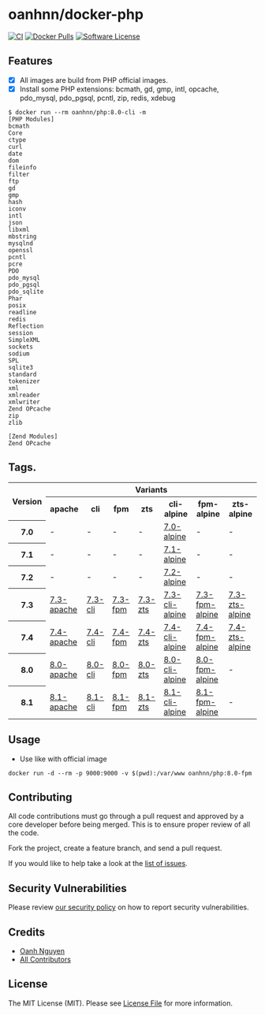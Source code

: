 # oanhnn/docker-php

[![CI](https://github.com/oanhnn/docker-php/actions/workflows/ci.yml/badge.svg)](https://github.com/oanhnn/docker-php/actions/workflows/ci.yml)
[![Docker Pulls](https://img.shields.io/docker/pulls/oanhnn/php)](https://hub.docker.com/r/oanhnn/php)
[![Software License](https://img.shields.io/github/license/oanhnn/docker-php.svg)](LICENSE.md)

## Features

- [x] All images are build from PHP official images.
- [x] Install some PHP extensions: bcmath, gd, gmp, intl, opcache, pdo_mysql, pdo_pgsql, pcntl, zip, redis, xdebug

```shell
$ docker run --rm oanhnn/php:8.0-cli -m
[PHP Modules]
bcmath
Core
ctype
curl
date
dom
fileinfo
filter
ftp
gd
gmp
hash
iconv
intl
json
libxml
mbstring
mysqlnd
openssl
pcntl
pcre
PDO
pdo_mysql
pdo_pgsql
pdo_sqlite
Phar
posix
readline
redis
Reflection
session
SimpleXML
sockets
sodium
SPL
sqlite3
standard
tokenizer
xml
xmlreader
xmlwriter
Zend OPcache
zip
zlib

[Zend Modules]
Zend OPcache

```

## Tags.

<table style="border: 1px">
    <tr>
        <th rowspan="2">Version</th>
        <th colspan="7">Variants</th>
    </tr>
    <tr>
        <th>apache</th>
        <th>cli</th>
        <th>fpm</th>
        <th>zts</th>
        <th>cli-alpine</th>
        <th>fpm-alpine</th>
        <th>zts-alpine</th>
    </tr>
    <tr>
        <th>7.0</th>
        <td>-</td>
        <td>-</td>
        <td>-</td>
        <td>-</td>
        <td><a href="https://github.com/oanhnn/docker-php/blob/master/7.0/alpine/Dockerfile" title="7.0-alpine">7.0-alpine</a></td>
        <td>-</td>
        <td>-</td>
    </tr>
    <tr>
        <th>7.1</th>
        <td>-</td>
        <td>-</td>
        <td>-</td>
        <td>-</td>
        <td><a href="https://github.com/oanhnn/docker-php/blob/master/7.1/alpine/Dockerfile" title="7.1-alpine">7.1-alpine</a></td>
        <td>-</td>
        <td>-</td>
    </tr>
    <tr>
        <th>7.2</th>
        <td>-</td>
        <td>-</td>
        <td>-</td>
        <td>-</td>
        <td><a href="https://github.com/oanhnn/docker-php/blob/master/7.2/alpine/Dockerfile" title="7.2-alpine">7.2-alpine</a></td>
        <td>-</td>
        <td>-</td>
    </tr>
    <tr>
        <th>7.3</th>
        <td><a href="https://github.com/oanhnn/docker-php/blob/master/7.3/apache/Dockerfile" title="7.3-apache">7.3-apache</a></td>
        <td><a href="https://github.com/oanhnn/docker-php/blob/master/7.3/cli/Dockerfile" title="7.3-cli">7.3-cli</a></td>
        <td><a href="https://github.com/oanhnn/docker-php/blob/master/7.3/fpm/Dockerfile" title="7.3-fpm">7.3-fpm</a></td>
        <td><a href="https://github.com/oanhnn/docker-php/blob/master/7.3/zts/Dockerfile" title="7.3-zts">7.3-zts</a></td>
        <td><a href="https://github.com/oanhnn/docker-php/blob/master/7.3/cli-alpine/Dockerfile" title="7.3-cli-alpine">7.3-cli-alpine</a></td>
        <td><a href="https://github.com/oanhnn/docker-php/blob/master/7.3/fpm-alpine/Dockerfile" title="7.3-fpm-alpine">7.3-fpm-alpine</a></td>
        <td><a href="https://github.com/oanhnn/docker-php/blob/master/7.3/zts-alpine/Dockerfile" title="7.3-zts-alpine">7.3-zts-alpine</a></td>
    </tr>
    <tr>
        <th>7.4</th>
        <td><a href="https://github.com/oanhnn/docker-php/blob/master/7.4/apache/Dockerfile" title="7.4-apache">7.4-apache</a></td>
        <td><a href="https://github.com/oanhnn/docker-php/blob/master/7.4/cli/Dockerfile" title="7.4-cli">7.4-cli</a></td>
        <td><a href="https://github.com/oanhnn/docker-php/blob/master/7.4/fpm/Dockerfile" title="7.4-fpm">7.4-fpm</a></td>
        <td><a href="https://github.com/oanhnn/docker-php/blob/master/7.4/zts/Dockerfile" title="7.4-zts">7.4-zts</a></td>
        <td><a href="https://github.com/oanhnn/docker-php/blob/master/7.4/cli-alpine/Dockerfile" title="7.4-cli-alpine">7.4-cli-alpine</a></td>
        <td><a href="https://github.com/oanhnn/docker-php/blob/master/7.4/fpm-alpine/Dockerfile" title="7.4-fpm-alpine">7.4-fpm-alpine</a></td>
        <td><a href="https://github.com/oanhnn/docker-php/blob/master/7.4/zts-alpine/Dockerfile" title="7.4-zts-alpine">7.4-zts-alpine</a></td>
    </tr>
    <tr>
        <th>8.0</th>
        <td><a href="https://github.com/oanhnn/docker-php/blob/master/8.0/apache/Dockerfile" title="8.0-apache">8.0-apache</a></td>
        <td><a href="https://github.com/oanhnn/docker-php/blob/master/8.0/cli/Dockerfile" title="8.0-cli">8.0-cli</a></td>
        <td><a href="https://github.com/oanhnn/docker-php/blob/master/8.0/fpm/Dockerfile" title="8.0-fpm">8.0-fpm</a></td>
        <td><a href="https://github.com/oanhnn/docker-php/blob/master/8.0/zts/Dockerfile" title="8.0-zts">8.0-zts</a></td>
        <td><a href="https://github.com/oanhnn/docker-php/blob/master/8.0/cli-alpine/Dockerfile" title="8.0-cli-alpine">8.0-cli-alpine</a></td>
        <td><a href="https://github.com/oanhnn/docker-php/blob/master/8.0/fpm-alpine/Dockerfile" title="8.0-fpm-alpine">8.0-fpm-alpine</a></td>
        <td>-</td>
    </tr>
    <tr>
        <th>8.1</th>
        <td><a href="https://github.com/oanhnn/docker-php/blob/master/8.1/apache/Dockerfile" title="8.1-apache">8.1-apache</a></td>
        <td><a href="https://github.com/oanhnn/docker-php/blob/master/8.1/cli/Dockerfile" title="8.1-cli">8.1-cli</a></td>
        <td><a href="https://github.com/oanhnn/docker-php/blob/master/8.1/fpm/Dockerfile" title="8.1-fpm">8.1-fpm</a></td>
        <td><a href="https://github.com/oanhnn/docker-php/blob/master/8.1/zts/Dockerfile" title="8.1-zts">8.1-zts</a></td>
        <td><a href="https://github.com/oanhnn/docker-php/blob/master/8.1/cli-alpine/Dockerfile" title="8.1-cli-alpine">8.1-cli-alpine</a></td>
        <td><a href="https://github.com/oanhnn/docker-php/blob/master/8.1/fpm-alpine/Dockerfile" title="8.1-fpm-alpine">8.1-fpm-alpine</a></td>
        <td>-</td>
    </tr>
</table>


## Usage

- Use like with official image

```
docker run -d --rm -p 9000:9000 -v $(pwd):/var/www oanhnn/php:8.0-fpm
```

## Contributing

All code contributions must go through a pull request and approved by a core developer before being merged. 
This is to ensure proper review of all the code.

Fork the project, create a feature branch, and send a pull request.

If you would like to help take a look at the [list of issues](https://github.com/oanhnn/docker-php/issues).

## Security Vulnerabilities

Please review [our security policy](../../security/policy) on how to report security vulnerabilities.

## Credits

- [Oanh Nguyen](https://github.com/oanhnn)
- [All Contributors](../../contributors)

## License

The MIT License (MIT). Please see [License File](LICENSE.md) for more information.
